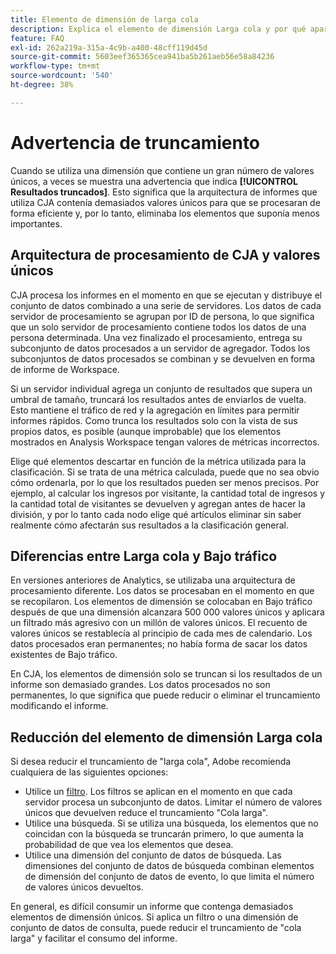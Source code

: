 ```yaml
---
title: Elemento de dimensión de larga cola
description: Explica el elemento de dimensión Larga cola y por qué aparece en los informes.
feature: FAQ
exl-id: 262a219a-315a-4c9b-a400-48cff119d45d
source-git-commit: 5603eef365365cea941ba5b261aeb56e58a84236
workflow-type: tm+mt
source-wordcount: '540'
ht-degree: 38%

---
```


# Advertencia de truncamiento

Cuando se utiliza una dimensión que contiene un gran número de valores únicos, a veces se muestra una advertencia que indica **[!UICONTROL Resultados truncados]**.  Esto significa que la arquitectura de informes que utiliza CJA contenía demasiados valores únicos para que se procesaran de forma eficiente y, por lo tanto, eliminaba los elementos que suponía menos importantes.

## Arquitectura de procesamiento de CJA y valores únicos

CJA procesa los informes en el momento en que se ejecutan y distribuye el conjunto de datos combinado a una serie de servidores. Los datos de cada servidor de procesamiento se agrupan por ID de persona, lo que significa que un solo servidor de procesamiento contiene todos los datos de una persona determinada. Una vez finalizado el procesamiento, entrega su subconjunto de datos procesados a un servidor de agregador. Todos los subconjuntos de datos procesados se combinan y se devuelven en forma de informe de Workspace.

Si un servidor individual agrega un conjunto de resultados que supera un umbral de tamaño, truncará los resultados antes de enviarlos de vuelta.  Esto mantiene el tráfico de red y la agregación en límites para permitir informes rápidos.  Como trunca los resultados solo con la vista de sus propios datos, es posible (aunque improbable) que los elementos mostrados en Analysis Workspace tengan valores de métricas incorrectos.

Elige qué elementos descartar en función de la métrica utilizada para la clasificación.  Si se trata de una métrica calculada, puede que no sea obvio cómo ordenarla, por lo que los resultados pueden ser menos precisos.  Por ejemplo, al calcular los ingresos por visitante, la cantidad total de ingresos y la cantidad total de visitantes se devuelven y agregan antes de hacer la división, y por lo tanto cada nodo elige qué artículos eliminar sin saber realmente cómo afectarán sus resultados a la clasificación general.

## Diferencias entre Larga cola y Bajo tráfico

En versiones anteriores de Analytics, se utilizaba una arquitectura de procesamiento diferente. Los datos se procesaban en el momento en que se recopilaron. Los elementos de dimensión se colocaban en Bajo tráfico después de que una dimensión alcanzara 500 000 valores únicos y aplicara un filtrado más agresivo con un millón de valores únicos. El recuento de valores únicos se restablecía al principio de cada mes de calendario. Los datos procesados eran permanentes; no había forma de sacar los datos existentes de Bajo tráfico.

En CJA, los elementos de dimensión solo se truncan si los resultados de un informe son demasiado grandes. Los datos procesados no son permanentes, lo que significa que puede reducir o eliminar el truncamiento modificando el informe.

## Reducción del elemento de dimensión Larga cola

Si desea reducir el truncamiento de &quot;larga cola&quot;, Adobe recomienda cualquiera de las siguientes opciones:

* Utilice un [filtro](/help/components/filters/create-filters.md). Los filtros se aplican en el momento en que cada servidor procesa un subconjunto de datos. Limitar el número de valores únicos que devuelven reduce el truncamiento &quot;Cola larga&quot;.
* Utilice una búsqueda.  Si se utiliza una búsqueda, los elementos que no coincidan con la búsqueda se truncarán primero, lo que aumenta la probabilidad de que vea los elementos que desea.
* Utilice una dimensión del conjunto de datos de búsqueda. Las dimensiones del conjunto de datos de búsqueda combinan elementos de dimensión del conjunto de datos de evento, lo que limita el número de valores únicos devueltos.

En general, es difícil consumir un informe que contenga demasiados elementos de dimensión únicos. Si aplica un filtro o una dimensión de conjunto de datos de consulta, puede reducir el truncamiento de &quot;cola larga&quot; y facilitar el consumo del informe.
